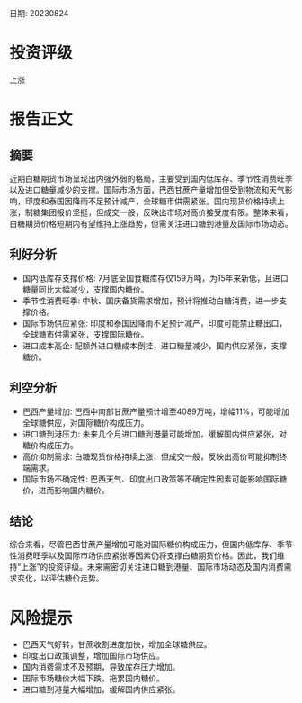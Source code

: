 
日期: 20230824

# 投资评级

上涨

# 报告正文

## 摘要

近期白糖期货市场呈现出内强外弱的格局，主要受到国内低库存、季节性消费旺季以及进口糖量减少的支撑。国际市场方面，巴西甘蔗产量增加但受到物流和天气影响，印度和泰国因降雨不足预计减产，全球糖市供需紧张。国内现货价格持续上涨，制糖集团报价坚挺，但成交一般，反映出市场对高价接受度有限。整体来看，白糖期货价格短期内有望维持上涨趋势，但需关注进口糖到港量及国际市场动态。

## 利好分析

* 国内低库存支撑价格: 7月底全国食糖库存仅159万吨，为15年来新低，且进口糖量同比大幅减少，支撑国内糖价。
* 季节性消费旺季: 中秋、国庆备货需求增加，预计将推动白糖消费，进一步支撑价格。
* 国际市场供应紧张: 印度和泰国因降雨不足预计减产，印度可能禁止糖出口，全球糖市供需紧张，支撑国际糖价。
* 进口成本高企: 配额外进口糖成本倒挂，进口糖量减少，国内供应紧张，支撑糖价。

## 利空分析

* 巴西产量增加: 巴西中南部甘蔗产量预计增至4089万吨，增幅11%，可能增加全球糖供应，对国际糖价构成压力。
* 进口糖到港压力: 未来几个月进口糖到港量可能增加，缓解国内供应紧张，对糖价构成压力。
* 高价抑制需求: 白糖现货价格持续上涨，但成交一般，反映出高价可能抑制终端需求。
* 国际市场不确定性: 巴西天气、印度出口政策等不确定性因素可能影响国际糖价，进而影响国内糖价。

## 结论

综合来看，尽管巴西甘蔗产量增加可能对国际糖价构成压力，但国内低库存、季节性消费旺季以及国际市场供应紧张等因素仍将支撑白糖期货价格。因此，我们维持“上涨”的投资评级。未来需密切关注进口糖到港量、国际市场动态及国内消费需求变化，以评估糖价走势。

# 风险提示

* 巴西天气好转，甘蔗收割进度加快，增加全球糖供应。
* 印度出口政策调整，增加国际市场供应。
* 国内消费需求不及预期，导致库存压力增加。
* 国际市场糖价大幅下跌，拖累国内糖价。
* 进口糖到港量大幅增加，缓解国内供应紧张。
